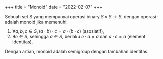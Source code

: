 +++
title     = "Monoid"
date      = "2022-02-07"
+++

Sebuah set S yang mempunyai operasi binary $S \times S \to S$, dengan operasi $\cdot$ adalah monoid jika memenuhi:

1. $\forall a, b, c \in S, (a \cdot b) \cdot c = a \cdot (b \cdot c)$ (asosiatif),
2. $\exists e \in S$, sehingga $a \in S$, berlaku $e \cdot a = a$ dan $a \cdot e = a$ (element identitas).

Dengan artian, monoid adalah semigroup dengan tambahan identitas.